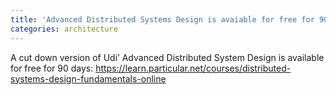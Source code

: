 ```yaml
---
title: 'Advanced Distributed Systems Design is avaiable for free for 90 days'
categories: architecture
---
```


A cut down version of Udi’ Advanced Distributed System Design is available for free for 90 days: <https://learn.particular.net/courses/distributed-systems-design-fundamentals-online>